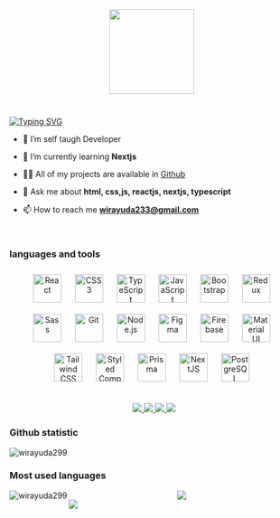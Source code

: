 <div align="center">
  <img height="150" src="https://camo.githubusercontent.com/62da68eb62b1e5f175f7d1f0191dd89a653d7908feb22d37d4a0ab07365d6791/68747470733a2f2f6d656469612e67697068792e636f6d2f6d656469612f4d3967624264396e6244724f5475314d71782f67697068792e676966"  />
</div>
<br/>

###

[![Typing SVG](https://readme-typing-svg.herokuapp.com?font=fira+code&weight=900&size=28&pause=1000&color=B115F7&width=508&height=61&lines=Hi+there...+%F0%9F%91%8B%2C++I+am+Wirayuda;I'm+passionate+on+Frontend+development)](https://git.io/typing-svg)

<div>

- 🔭 I’m self taugh Developer

- 🌱 I’m currently learning **Nextjs**

- 👨‍💻 All of my projects are available in [Github](https://github.com/wirayuda299)

- 💬 Ask me about **html, css,js, reactjs, nextjs, typescript**

- 📫 How to reach me **wirayuda233@gmail.com**

<br/>

### languages and tools

<div align="center">  
<a href="https://reactjs.org/" target="_blank"><img style="margin: 10px" src="https://profilinator.rishav.dev/skills-assets/react-original-wordmark.svg" alt="React" height="50" /></a>  
<a href="https://www.w3schools.com/css/" target="_blank"><img style="margin: 10px" src="https://profilinator.rishav.dev/skills-assets/css3-original-wordmark.svg" alt="CSS3" height="50" /></a>  
<a href="https://www.typescriptlang.org/" target="_blank"><img style="margin: 10px" src="https://profilinator.rishav.dev/skills-assets/typescript-original.svg" alt="TypeScript" height="50" /></a>  
<a href="https://www.javascript.com/" target="_blank"><img style="margin: 10px" src="https://profilinator.rishav.dev/skills-assets/javascript-original.svg" alt="JavaScript" height="50" /></a>  
<a href="https://getbootstrap.com/docs/3.4/javascript/" target="_blank"><img style="margin: 10px" src="https://profilinator.rishav.dev/skills-assets/bootstrap-plain.svg" alt="Bootstrap" height="50" /></a>  
<a href="https://redux.js.org/" target="_blank"><img style="margin: 10px" src="https://profilinator.rishav.dev/skills-assets/redux-original.svg" alt="Redux" height="50" /></a>  
<a href="https://sass-lang.com/" target="_blank"><img style="margin: 10px" src="https://profilinator.rishav.dev/skills-assets/sass-original.svg" alt="Sass" height="50" /></a>  
<a href="https://github.com/" target="_blank"><img style="margin: 10px" src="https://profilinator.rishav.dev/skills-assets/git-scm-icon.svg" alt="Git" height="50" /></a>  
<a href="https://nodejs.org/" target="_blank"><img style="margin: 10px" src="https://profilinator.rishav.dev/skills-assets/nodejs-original-wordmark.svg" alt="Node.js" height="50" /></a>  
<a href="https://www.figma.com/" target="_blank"><img style="margin: 10px" src="https://profilinator.rishav.dev/skills-assets/figma-icon.svg" alt="Figma" height="50" /></a>  
<a href="https://firebase.google.com/" target="_blank"><img style="margin: 10px" src="https://profilinator.rishav.dev/skills-assets/firebase.png" alt="Firebase" height="50" /></a>  
<a href="https://mui.com/" target="_blank"><img style="margin: 10px" src="https://profilinator.rishav.dev/skills-assets/mui.png" alt="Material UI" height="50" /></a>  
<a href="https://www.tailwindcss.com/" target="_blank"><img style="margin: 10px" src="https://profilinator.rishav.dev/skills-assets/tailwindcss.svg" alt="Tailwind CSS" height="50" /></a>  
<a href="https://styled-components.com/" target="_blank"><img style="margin: 10px" src="https://profilinator.rishav.dev/skills-assets/styled-components.png" alt="Styled Components" height="50" /></a>  
<a href="https://www.prisma.io/" target="_blank"><img style="margin: 10px" src="https://profilinator.rishav.dev/skills-assets/prisma.png" alt="Prisma" height="50" /></a>    
<a href="https://nextjs.org/" target="_blank"><img style="margin: 10px" src="https://profilinator.rishav.dev/skills-assets/nextjs.png" alt="NextJS" height="50" /></a>  
<a href="https://www.postgresql.org/" target="_blank"><img style="margin: 10px" src="https://profilinator.rishav.dev/skills-assets/postgresql-original-wordmark.svg" alt="PostgreSQL" height="50" /></a>  
</div>

![]()

<div align="center">

&nbsp;
<a href="https://www.linkedin.com/in/wira-yuda29" target="_blank"><img src="https://img.shields.io/badge/linkedin-%230077B5.svg?style=for-the-badge&logo=linkedin&logoColor=white" target="_blank">
</a>
<a href="https://www.facebook.com/wirayuda.wirayuda.9235/" target="_blank"><img src="https://img.shields.io/badge/Facebook-%231877F2.svg?style=for-the-badge&logo=Facebook&logoColor=white" target="_blank">
</a>
<a href="https://www.instagram.com/wiiiraaaaa_/" target="_blank"><img src="https://img.shields.io/badge/Instagram-%23E4405F.svg?style=for-the-badge&logo=Instagram&logoColor=white" target="_blank">
</a>
<a href = "mailto:wirayuda233@gmail.com"><img src="https://img.shields.io/badge/-Gmail-%23333?style=for-the-badge&logo=gmail&logoColor=white" target="_blank"></a>

<h3 align="left">Github statistic </h3>

<div align="left">
 <img src="https://github-readme-streak-stats.herokuapp.com/?user=wirayuda299&show_icons=true&layout=compact&theme=radical"  alt="wirayuda299" />
</div>

<h3 align="left">Most used languages</h3>

<img align="left" src="https://github-readme-stats.vercel.app/api/top-langs/?username=wirayuda299&show_icons=true&layout=compact&theme=radical" alt=wirayuda299 />

<img src="https://user-images.githubusercontent.com/73097560/115834477-dbab4500-a447-11eb-908a-139a6edaec5c.gif">
</div>

<img src="https://raw.githubusercontent.com/Trilokia/Trilokia/379277808c61ef204768a61bbc5d25bc7798ccf1/bottom_header.svg" />
